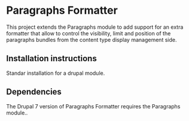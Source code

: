 # Paragraphs Formatter

This project extends the Paragraphs module to add support for an extra
formatter that allow to control the visibility, limit and position of
the paragraphs bundles from the content type display management side.

## Installation instructions

Standar installation for a drupal module.

## Dependencies

The Drupal 7 version of Paragraphs Formatter requires the Paragraphs
module..
